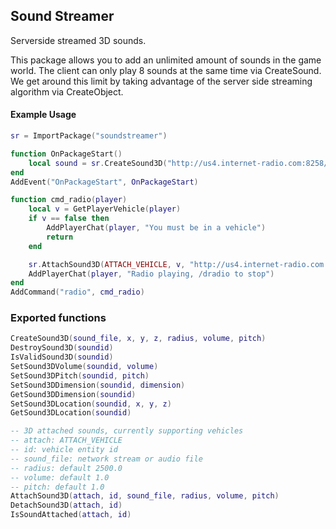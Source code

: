 ## Sound Streamer

Serverside streamed 3D sounds.

This package allows you to add an unlimited amount of sounds in the game world.
The client can only play 8 sounds at the same time via CreateSound.
We get around this limit by taking advantage of the server side streaming algorithm via CreateObject.

#### Example Usage 
```Lua
sr = ImportPackage("soundstreamer")

function OnPackageStart()
	local sound = sr.CreateSound3D("http://us4.internet-radio.com:8258/listen.pls&t=.pls", 125773.000000, 80246.000000, 1645.000000, 650.0)
end
AddEvent("OnPackageStart", OnPackageStart)

function cmd_radio(player)
	local v = GetPlayerVehicle(player)
	if v == false then
		AddPlayerChat(player, "You must be in a vehicle")
		return
	end

	sr.AttachSound3D(ATTACH_VEHICLE, v, "http://us4.internet-radio.com:8258/listen.pls&t=.pls")
	AddPlayerChat(player, "Radio playing, /dradio to stop")
end
AddCommand("radio", cmd_radio)
```

### Exported functions
```Lua
CreateSound3D(sound_file, x, y, z, radius, volume, pitch)
DestroySound3D(soundid)
IsValidSound3D(soundid)
SetSound3DVolume(soundid, volume)
SetSound3DPitch(soundid, pitch)
SetSound3DDimension(soundid, dimension)
GetSound3DDimension(soundid)
SetSound3DLocation(soundid, x, y, z)
GetSound3DLocation(soundid)

-- 3D attached sounds, currently supporting vehicles
-- attach: ATTACH_VEHICLE
-- id: vehicle entity id
-- sound_file: network stream or audio file
-- radius: default 2500.0
-- volume: default 1.0
-- pitch: default 1.0
AttachSound3D(attach, id, sound_file, radius, volume, pitch)
DetachSound3D(attach, id)
IsSoundAttached(attach, id)
```
